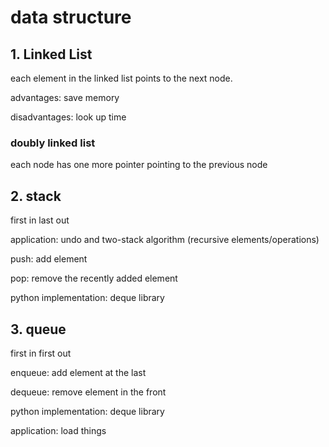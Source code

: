 # data structure

## 1. Linked List
each element in the linked list points to the next node.

advantages: save memory

disadvantages: look up time

### doubly linked list
each node has one more pointer pointing to the previous node

## 2. stack
first in last out

application: undo and two-stack algorithm (recursive elements/operations)

push: add element

pop: remove the recently added element

python implementation: deque library
## 3. queue

first in first out

enqueue: add element at the last

dequeue: remove element in the front

python implementation: deque library

application: load things